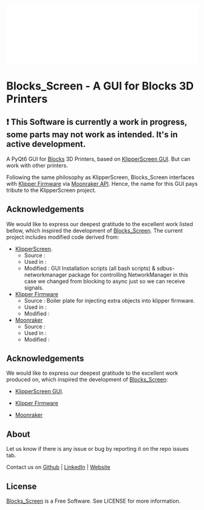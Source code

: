 ![alt](BlocksScreen/lib/ui/resources/media/logoblocks.png)

# Blocks_Screen - A GUI for Blocks 3D Printers


## :exclamation: This Software is currently a work in progress, some parts may not work as intended. It's in active development. 

A PyQt6 GUI for [Blocks](https://blockstec.com) 3D Printers, based on [KlipperScreen GUI](https://github.com/KlipperScreen/KlipperScreen). But can work with other printers. 

Following the same philosophy as KlipperScreen, Blocks_Screen interfaces with [Klipper Firmware](https://github.com/Klipper3d/klipper) via [Moonraker API](https://github.com/arksine/moonraker). Hence, the name for this GUI pays tribute to the KlipperScreen project.


## Acknowledgements

We would like to express our deepest gratitude to the excellent work listed bellow, which inspired the development of [Blocks_Screen](https://github.com/BlocksTechnology/Blocks_Screen). The current project includes modified code derived from:
 
- [KlipperScreen](https://github.com/KlipperScreen/KlipperScreen).
    - Source :   
    - Used in : 
    - Modified : GUI Installation scripts (all bash scripts) & sdbus-networkmanager package for controlling NetworkManager in this case we changed from blocking to async just so we can receive signals.
- [Klipper Firmware](https://github.com/Klipper3d/klipper)
    - Source :   Boiler plate for injecting extra objects into klipper firmware.
    - Used in : 
    - Modified : 
- [Moonraker](https://github.com/arksine/moonraker)
    - Source :
    - Used in : 
    - Modified :


## Acknowledgements

We would like to express our deepest gratitude to the excellent work produced on, which inspired the development of [Blocks_Screen](https://github.com/BlocksTechnology/Blocks_Screen):
 
- [KlipperScreen GUI](https://github.com/KlipperScreen/KlipperScreen).

- [Klipper Firmware](https://github.com/Klipper3d/klipper)

- [Moonraker](https://github.com/arksine/moonraker)



## About 

Let us know if there is any issue or bug by reporting it on the repo issues tab.

Contact us on [Github](https://) | [LinkedIn](https://) | [Website](https://) 

## License 

[Blocks_Screen](https://github.com/BlocksTechnology/Blocks_Screen) is a Free Software. See LICENSE for more information.
 


